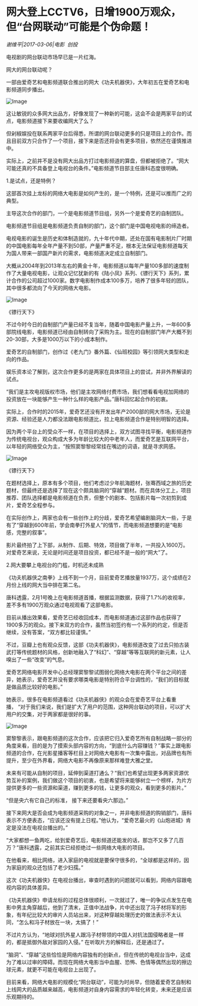 # 网大登上CCTV6，日增1900万观众，但“台网联动”可能是个伪命题！

*谢维平|2017-03-06|电影 
                                                创投*

电视剧的网台联动市场早已是一片红海。

网大的网台联动呢？

一部由爱奇艺和电影频道联合推出的网大《功夫机器侠》，大年初五在爱奇艺和电影频道同步播出。

![Image](http://si1.go2yd.com/get-image/0EjxyP49iTo)

这让敏锐的众多网大出品方，好像发现了一种新的可能，这会不会是两家平台的试点，电影频道接下来要收编网大了么？

但剁椒娱投在联系两家平台后得悉，所谓的网台联动更多的只是项目上的合作。而且目前双方只合作了一个项目，接下来是否还将会有更多项目，依然还在谨慎推进中。

实际上，之前并不是没有网大出品方打过电影频道的算盘，但都被拒绝了。“网大可能还真的不具备登上电视台的条件。”电影频道节目部主任唐科态度很明确。

1.是试点，还是特例？

这部首次挂上龙标的网络大电影是如何产生的，是一个特例，还是可以推而广之的典型。

主导这次合作的部门，一个是电影频道节目组，另外一个是爱奇艺的自制团队。

电影频道节目组是电影频道负责自制的部门，这个部门是中国电视电影的缔造者。

电视电影的诞生是历史和体制造就的，九十年代中期，还处在国有电影制片厂时期的中国电影每年全年产量不到50部，产量严重不足，根本无法保证电影频道每天为国人带来一部国产新片的需求，电影频道决定成立自制部门。

大概从2004年到2013年左右的黄金十年，电影频道以每年产量100多部的速度制作了大量电视电影，让观众记忆犹新的有《陆小凤》系列、《镖行天下》系列，累计合作的公司超过1000家。数字电影制作成本100多万，培养了很多年轻的团队，其中很多都流向了今天的网络大电影。

![Image](http://si1.go2yd.com/get-image/0EjxyNf7Zui)

《镖行天下》

不过今时今日的自制部门产量已经不复当年，随着中国电影产量上升，一年600多部院线电影，电影频道已经由自制转向了采购为主。现在的自制部门年产大概不到20-30部，大多是1000万以下的小成本制作。

爱奇艺的自制部门，创作过《老九门》番外篇、《仙班校园》等引领网大类型和走向的作品。

娱乐资本论了解到，这次合作更多的是两家在具体项目上的尝试，并非外界解读的试点。

“我们是主攻电视版权市场，他们是主攻网络付费市场，我们想看看电视加网络的投资放在一块能够产生一种什么样的电影产品。”唐科回忆起合作的初衷。

实际上，合作时的2015年，爱奇艺还没有开发出年产2000部的网大市场，无论是资源、经验还是人力都没法跟电影频道比，拉上电影频道合作是特别明智的选择。

因为两个平台上的受众不一样，在项目的选择上，双方试图寻找平衡，电影频道作为传统电视台，观众构成大多为年龄比较大的中老年人，而爱奇艺是互联网平台，以年轻的网络受众为主，“按照窦黎黎经常挂在嘴边的词语，就是寻求网感。

![Image](http://si1.go2yd.com/get-image/0EjxyQWZguW)

《镖行天下》

在题材选择上，原本有多个项目，他们考虑过少年航海题材，张骞西域之旅的历史题材，但最终还是选择了现在这个颇具脑洞的“穿越”题材。而在具体分工上，项目推荐、团队选择都是电影频道在负责，但整个的剧本、包括影片每一次初剪到成片，爱奇艺全程参与。

在实际创作上，两家也会有一些创作上的分歧，爱奇艺希望编剧脑洞大一些，于是有了“穿越到600年前，学会南拳打外星人”的情节，而电影频道想要的是“电影感，完整的叙事”。

影片最终拍了上下部，从制作、后期、特效，项目做了半年，一共投入1600万。对爱奇艺来说，无论是时间还是项目投资，都已经不是一般的“网大”了。

2.网大要攀上电视台的门槛，时机还未成熟

《功夫机器侠之南拳》上线不到一个月，目前爱奇艺播放量1937万，这个成绩在2月份上线的网大当中排在第二名。

唐科透露，2月1号晚上在电影频道首播，根据监测数据，获得了1.7%的收视率，差不多有1900万观众通过电视观看了这部电影。

目前从播出效果看，爱奇艺已经收回成本，而电影频道通过这部作品也获得了1900多万的观众。接下来双方的合作，虽然当初签约有一个系列的约定，但是否继续，没有答案，“双方都比较谨慎。”

不过，豆瓣上也有观众反馈，这部《功夫机器侠》，电影频道改变了过去只拍古装武打等传统题材的风格，创新地融入了“科幻”、“穿越”等等互联网的新元素，让人嗅出了一些“改变”的气息。

爱奇艺网络电影开发中心总经理窦黎黎试图弱化网络大电影在两个平台之间的差异，她表示，爱奇艺并没有要求哪类电影是特别符合平台调性的，“我们的目标就是做品质比较好的电影。”

她表示，很多在电影频道看过《功夫机器侠》的观众会在爱奇艺平台上看重播， “对于我们来说，我们是扩大了用户的范围，这种网台联动的项目，可以扩大用户的交集，对于两家都是很好的事。

![Image](http://si1.go2yd.com/get-image/0EjxyFF7aXQ)

窦黎黎表示，跟电影频道的这次合作，应该把它归入爱奇艺所有自制战略一部分的角度来看，目的是为了摸索头部内容的方向，“到底什么内容赚钱？”事实上跟电影频道的合作，在光影星播客等栏目上对网络大电影有一次集中露出，对品牌也有所提升，至少在外界看，网络大电影不再像原来那样难登大雅之堂。

未来有可能从自制的项目，延伸到渠道打通么？“我们也希望出现更多两家资源优势互补的案例，我们做这个项目的初衷，也是希望将来能够树立一个榜样，为片方提供更多的一些资源和渠道，赚到更多的钱，让更多的观众，看到更多的影片。”

“但是央六有它自己的标准， 接下来还要看央六那边。”

接下来网大是否会成为电影频道采购的对象之一，并非电影频道的购销部门，唐科表示不方便表态，“应该还没有提上日程。”他认为，“爱奇艺最火的《山炮进城》肯定是没法在电视台播出的。”

“大家都想一鱼两吃，给到爱奇艺后，电影频道还能发的话，那岂不又多了几百万？”唐科透露，之前其实已经拒绝过一些网络大电影的项目。

在他看来，相比网络，进入家庭的电视就是要保守很多的，“全球都是这样的，因为家庭的观众还包括了老少妇孺。”

这次《功夫机器侠》在电视台播出，审查时遇到的问题就可以看到，网络内容跟电视内容的具体差异。

《功夫机器侠》申请龙标的过程总体很顺利，一次就过了，唯一的争议点发生在电影中男主角穿越后，他到了清末，正值中法战争，片中还出现了冯子材将军的形象，有年纪比较大的审片人员站出来，对这种穿越处理历史的做法表示不太认同，“怎么和冯子材放在一块，太搞了！”

不过片方认为，“地球对抗外星人跟冯子材带领的中国人对抗法国侵略者是一样的，都是抵御外敌对家园的入侵。” 在听取片方的解释后，还是通过了。

“脑洞”、“穿越”这些恰恰是网络内容独有的创新点，但在传统的电视台当中，这成为了难以过审的障碍。而现在网络大电影当中血腥、恐怖、色情等偶然出现的擦边球元素，就更不可能在电视台上出现了。

目前来看，网络大电影的规模化“网台联动”，可能为时尚早，但随着爱奇艺自制和上线网大的品质越来越高，电影频道对自身内容需求的年轻化转变，未来还是应该乐观期待的。


